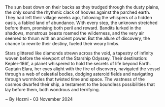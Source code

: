 
The sun beat down on their backs as they trudged through the dusty plains, the only sound the rhythmic clack of hooves against the parched earth.  They had left their village weeks ago, following the whispers of a hidden oasis, a fabled land of abundance.  With every step, the unknown stretched before them, promising both peril and reward.  Bandits lurked in the shadows, monstrous beasts roamed the wilderness, and the very air seemed to thrum with an ancient power.  But the allure of discovery, the chance to rewrite their destiny, fueled their weary limbs.

Stars glittered like diamonds strewn across the void, a tapestry of infinity woven before the viewport of the Starship Odyssey.  Their destination: Kepler-186f, a planet whispered to hold the secrets of life beyond Earth.  Captain Elara, her eyes alight with the fire of discovery, navigated the vessel through a web of celestial bodies, dodging asteroid fields and navigating through wormholes that twisted time and space.  The vastness of the cosmos dwarfed their ship, a testament to the boundless possibilities that lay before them, both wondrous and terrifying. 

~ By Hozmi - 03 November 2024
